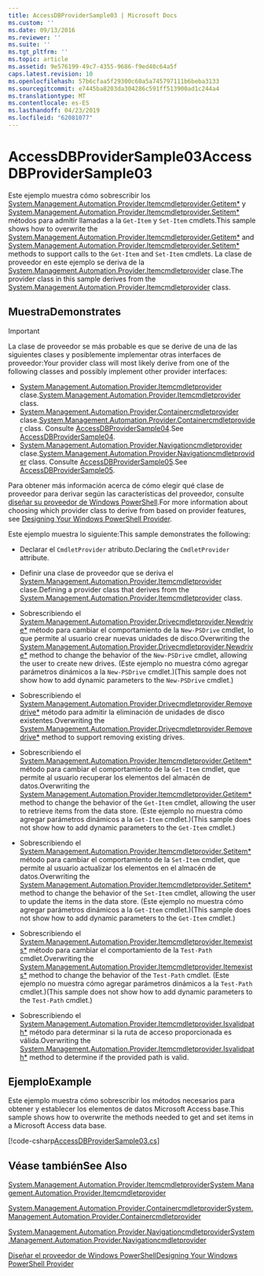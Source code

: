 ```yaml
---
title: AccessDBProviderSample03 | Microsoft Docs
ms.custom: ''
ms.date: 09/13/2016
ms.reviewer: ''
ms.suite: ''
ms.tgt_pltfrm: ''
ms.topic: article
ms.assetid: 9e576199-49c7-4355-9686-f9ed40c64a5f
caps.latest.revision: 10
ms.openlocfilehash: 57b6cfaa5f29300c60a5a745797111b6beba3133
ms.sourcegitcommit: e7445ba8203da304286c591ff513900ad1c244a4
ms.translationtype: MT
ms.contentlocale: es-ES
ms.lasthandoff: 04/23/2019
ms.locfileid: "62081077"
---
```

# <a name="accessdbprovidersample03"></a><span data-ttu-id="84a81-102">AccessDBProviderSample03</span><span class="sxs-lookup"><span data-stu-id="84a81-102">AccessDBProviderSample03</span></span>

<span data-ttu-id="84a81-103">Este ejemplo muestra cómo sobrescribir los [System.Management.Automation.Provider.Itemcmdletprovider.Getitem\*](/dotnet/api/System.Management.Automation.Provider.ItemCmdletProvider.GetItem) y [System.Management.Automation.Provider.Itemcmdletprovider.Setitem\*](/dotnet/api/System.Management.Automation.Provider.ItemCmdletProvider.SetItem) métodos para admitir llamadas a la `Get-Item` y `Set-Item` cmdlets.</span><span class="sxs-lookup"><span data-stu-id="84a81-103">This sample shows how to overwrite the [System.Management.Automation.Provider.Itemcmdletprovider.Getitem\*](/dotnet/api/System.Management.Automation.Provider.ItemCmdletProvider.GetItem) and [System.Management.Automation.Provider.Itemcmdletprovider.Setitem\*](/dotnet/api/System.Management.Automation.Provider.ItemCmdletProvider.SetItem) methods to support calls to the `Get-Item` and `Set-Item` cmdlets.</span></span> <span data-ttu-id="84a81-104">La clase de proveedor en este ejemplo se deriva de la [System.Management.Automation.Provider.Itemcmdletprovider](/dotnet/api/System.Management.Automation.Provider.ItemCmdletProvider) clase.</span><span class="sxs-lookup"><span data-stu-id="84a81-104">The provider class in this sample derives from the [System.Management.Automation.Provider.Itemcmdletprovider](/dotnet/api/System.Management.Automation.Provider.ItemCmdletProvider) class.</span></span>

## <a name="demonstrates"></a><span data-ttu-id="84a81-105">Muestra</span><span class="sxs-lookup"><span data-stu-id="84a81-105">Demonstrates</span></span>

> [!IMPORTANT]
> <span data-ttu-id="84a81-106">La clase de proveedor se más probable es que se derive de una de las siguientes clases y posiblemente implementar otras interfaces de proveedor:</span><span class="sxs-lookup"><span data-stu-id="84a81-106">Your provider class will most likely derive from one of the following classes and possibly implement other provider interfaces:</span></span>
>
> -   <span data-ttu-id="84a81-107">[System.Management.Automation.Provider.Itemcmdletprovider](/dotnet/api/System.Management.Automation.Provider.ItemCmdletProvider) clase.</span><span class="sxs-lookup"><span data-stu-id="84a81-107">[System.Management.Automation.Provider.Itemcmdletprovider](/dotnet/api/System.Management.Automation.Provider.ItemCmdletProvider) class.</span></span>
> -   <span data-ttu-id="84a81-108">[System.Management.Automation.Provider.Containercmdletprovider](/dotnet/api/System.Management.Automation.Provider.ContainerCmdletProvider) clase.</span><span class="sxs-lookup"><span data-stu-id="84a81-108">[System.Management.Automation.Provider.Containercmdletprovider](/dotnet/api/System.Management.Automation.Provider.ContainerCmdletProvider) class.</span></span> <span data-ttu-id="84a81-109">Consulte [AccessDBProviderSample04](./accessdbprovidersample04.md).</span><span class="sxs-lookup"><span data-stu-id="84a81-109">See [AccessDBProviderSample04](./accessdbprovidersample04.md).</span></span>
> -   <span data-ttu-id="84a81-110">[System.Management.Automation.Provider.Navigationcmdletprovider](/dotnet/api/System.Management.Automation.Provider.NavigationCmdletProvider) clase.</span><span class="sxs-lookup"><span data-stu-id="84a81-110">[System.Management.Automation.Provider.Navigationcmdletprovider](/dotnet/api/System.Management.Automation.Provider.NavigationCmdletProvider) class.</span></span> <span data-ttu-id="84a81-111">Consulte [AccessDBProviderSample05](./accessdbprovidersample05.md).</span><span class="sxs-lookup"><span data-stu-id="84a81-111">See [AccessDBProviderSample05](./accessdbprovidersample05.md).</span></span>
>
> <span data-ttu-id="84a81-112">Para obtener más información acerca de cómo elegir qué clase de proveedor para derivar según las características del proveedor, consulte [diseñar su proveedor de Windows PowerShell](./provider-types.md).</span><span class="sxs-lookup"><span data-stu-id="84a81-112">For more information about choosing which provider class to derive from based on provider features, see [Designing Your Windows PowerShell Provider](./provider-types.md).</span></span>

<span data-ttu-id="84a81-113">Este ejemplo muestra lo siguiente:</span><span class="sxs-lookup"><span data-stu-id="84a81-113">This sample demonstrates the following:</span></span>

- <span data-ttu-id="84a81-114">Declarar el `CmdletProvider` atributo.</span><span class="sxs-lookup"><span data-stu-id="84a81-114">Declaring the `CmdletProvider` attribute.</span></span>

- <span data-ttu-id="84a81-115">Definir una clase de proveedor que se deriva el [System.Management.Automation.Provider.Itemcmdletprovider](/dotnet/api/System.Management.Automation.Provider.ItemCmdletProvider) clase.</span><span class="sxs-lookup"><span data-stu-id="84a81-115">Defining a provider class that derives from the [System.Management.Automation.Provider.Itemcmdletprovider](/dotnet/api/System.Management.Automation.Provider.ItemCmdletProvider) class.</span></span>

- <span data-ttu-id="84a81-116">Sobrescribiendo el [System.Management.Automation.Provider.Drivecmdletprovider.Newdrive\*](/dotnet/api/System.Management.Automation.Provider.DriveCmdletProvider.NewDrive) método para cambiar el comportamiento de la `New-PSDrive` cmdlet, lo que permite al usuario crear nuevas unidades de disco.</span><span class="sxs-lookup"><span data-stu-id="84a81-116">Overwriting the [System.Management.Automation.Provider.Drivecmdletprovider.Newdrive\*](/dotnet/api/System.Management.Automation.Provider.DriveCmdletProvider.NewDrive) method to change the behavior of the `New-PSDrive` cmdlet, allowing the user to create new drives.</span></span> <span data-ttu-id="84a81-117">(Este ejemplo no muestra cómo agregar parámetros dinámicos a la `New-PSDrive` cmdlet.)</span><span class="sxs-lookup"><span data-stu-id="84a81-117">(This sample does not show how to add dynamic parameters to the `New-PSDrive` cmdlet.)</span></span>

- <span data-ttu-id="84a81-118">Sobrescribiendo el [System.Management.Automation.Provider.Drivecmdletprovider.Removedrive\*](/dotnet/api/System.Management.Automation.Provider.DriveCmdletProvider.RemoveDrive) método para admitir la eliminación de unidades de disco existentes.</span><span class="sxs-lookup"><span data-stu-id="84a81-118">Overwriting the [System.Management.Automation.Provider.Drivecmdletprovider.Removedrive\*](/dotnet/api/System.Management.Automation.Provider.DriveCmdletProvider.RemoveDrive) method to support removing existing drives.</span></span>

- <span data-ttu-id="84a81-119">Sobrescribiendo el [System.Management.Automation.Provider.Itemcmdletprovider.Getitem\*](/dotnet/api/System.Management.Automation.Provider.ItemCmdletProvider.GetItem) método para cambiar el comportamiento de la `Get-Item` cmdlet, que permite al usuario recuperar los elementos del almacén de datos.</span><span class="sxs-lookup"><span data-stu-id="84a81-119">Overwriting the [System.Management.Automation.Provider.Itemcmdletprovider.Getitem\*](/dotnet/api/System.Management.Automation.Provider.ItemCmdletProvider.GetItem) method to change the behavior of the `Get-Item` cmdlet, allowing the user to retrieve items from the data store.</span></span> <span data-ttu-id="84a81-120">(Este ejemplo no muestra cómo agregar parámetros dinámicos a la `Get-Item` cmdlet.)</span><span class="sxs-lookup"><span data-stu-id="84a81-120">(This sample does not show how to add dynamic parameters to the `Get-Item` cmdlet.)</span></span>

- <span data-ttu-id="84a81-121">Sobrescribiendo el [System.Management.Automation.Provider.Itemcmdletprovider.Setitem\*](/dotnet/api/System.Management.Automation.Provider.ItemCmdletProvider.SetItem) método para cambiar el comportamiento de la `Set-Item` cmdlet, que permite al usuario actualizar los elementos en el almacén de datos.</span><span class="sxs-lookup"><span data-stu-id="84a81-121">Overwriting the [System.Management.Automation.Provider.Itemcmdletprovider.Setitem\*](/dotnet/api/System.Management.Automation.Provider.ItemCmdletProvider.SetItem) method to change the behavior of the `Set-Item` cmdlet, allowing the user to update the items in the data store.</span></span> <span data-ttu-id="84a81-122">(Este ejemplo no muestra cómo agregar parámetros dinámicos a la `Get-Item` cmdlet.)</span><span class="sxs-lookup"><span data-stu-id="84a81-122">(This sample does not show how to add dynamic parameters to the `Get-Item` cmdlet.)</span></span>

- <span data-ttu-id="84a81-123">Sobrescribiendo el [System.Management.Automation.Provider.Itemcmdletprovider.Itemexists\*](/dotnet/api/System.Management.Automation.Provider.ItemCmdletProvider.ItemExists) método para cambiar el comportamiento de la `Test-Path` cmdlet.</span><span class="sxs-lookup"><span data-stu-id="84a81-123">Overwriting the [System.Management.Automation.Provider.Itemcmdletprovider.Itemexists\*](/dotnet/api/System.Management.Automation.Provider.ItemCmdletProvider.ItemExists) method to change the behavior of the `Test-Path` cmdlet.</span></span> <span data-ttu-id="84a81-124">(Este ejemplo no muestra cómo agregar parámetros dinámicos a la `Test-Path` cmdlet.)</span><span class="sxs-lookup"><span data-stu-id="84a81-124">(This sample does not show how to add dynamic parameters to the `Test-Path` cmdlet.)</span></span>

- <span data-ttu-id="84a81-125">Sobrescribiendo el [System.Management.Automation.Provider.Itemcmdletprovider.Isvalidpath\*](/dotnet/api/System.Management.Automation.Provider.ItemCmdletProvider.IsValidPath) método para determinar si la ruta de acceso proporcionada es válida.</span><span class="sxs-lookup"><span data-stu-id="84a81-125">Overwriting the [System.Management.Automation.Provider.Itemcmdletprovider.Isvalidpath\*](/dotnet/api/System.Management.Automation.Provider.ItemCmdletProvider.IsValidPath) method to determine if the provided path is valid.</span></span>

## <a name="example"></a><span data-ttu-id="84a81-126">Ejemplo</span><span class="sxs-lookup"><span data-stu-id="84a81-126">Example</span></span>

<span data-ttu-id="84a81-127">Este ejemplo muestra cómo sobrescribir los métodos necesarios para obtener y establecer los elementos de datos Microsoft Access base.</span><span class="sxs-lookup"><span data-stu-id="84a81-127">This sample shows how to overwrite the methods needed to get and set items in a Microsoft Access data base.</span></span>

[!code-csharp[AccessDBProviderSample03.cs](../../powershell-sdk-samples/SDK-2.0/csharp/AccessDBProviderSample06/AccessDBProviderSample06.cs#L11-L976 "AccessDBProviderSample03.cs")]

## <a name="see-also"></a><span data-ttu-id="84a81-128">Véase también</span><span class="sxs-lookup"><span data-stu-id="84a81-128">See Also</span></span>

[<span data-ttu-id="84a81-129">System.Management.Automation.Provider.Itemcmdletprovider</span><span class="sxs-lookup"><span data-stu-id="84a81-129">System.Management.Automation.Provider.Itemcmdletprovider</span></span>](/dotnet/api/System.Management.Automation.Provider.ItemCmdletProvider)

[<span data-ttu-id="84a81-130">System.Management.Automation.Provider.Containercmdletprovider</span><span class="sxs-lookup"><span data-stu-id="84a81-130">System.Management.Automation.Provider.Containercmdletprovider</span></span>](/dotnet/api/System.Management.Automation.Provider.ContainerCmdletProvider)

[<span data-ttu-id="84a81-131">System.Management.Automation.Provider.Navigationcmdletprovider</span><span class="sxs-lookup"><span data-stu-id="84a81-131">System.Management.Automation.Provider.Navigationcmdletprovider</span></span>](/dotnet/api/System.Management.Automation.Provider.NavigationCmdletProvider)

[<span data-ttu-id="84a81-132">Diseñar el proveedor de Windows PowerShell</span><span class="sxs-lookup"><span data-stu-id="84a81-132">Designing Your Windows PowerShell Provider</span></span>](./provider-types.md)